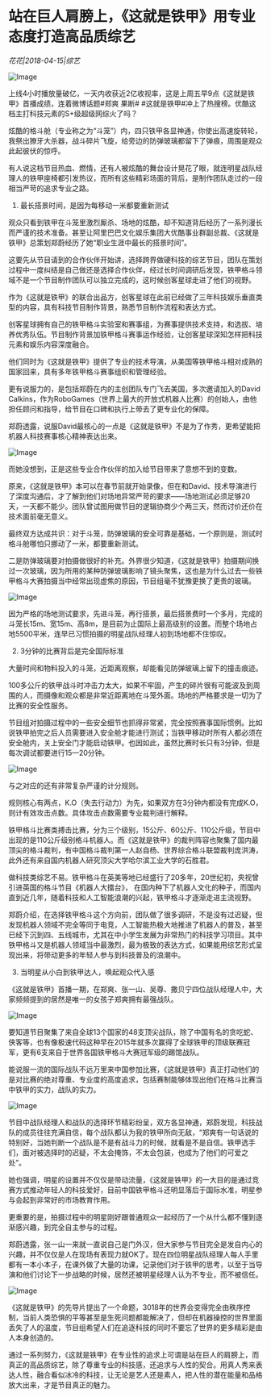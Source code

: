 # 站在巨人肩膀上，《这就是铁甲》用专业态度打造高品质综艺

*花花|2018-04-15|综艺*

![Image](http://p3.pstatp.com/large/pgc-image/152384026946024c3de686d)

上线4小时播放量破亿，一天内收获近2亿收视率，这是上周五早9点《这就是铁甲》首播成绩，连着微博话题#郑爽 果断# #这就是铁甲#冲上了热搜榜。优酷这档主打科技元素的S+级超级网综火了吗？

炫酷的格斗舱（专业称之为“斗笼”）内，四只铁甲各显神通，你使出高速旋转轮，我祭出獠牙大杀器，战斗碎片飞旋，给旁边的防弹玻璃都留下了弹痕，周围是观众此起彼伏的惊呼。

有人说这档节目热血、燃情，还有人被炫酷的舞台设计晃花了眼，就连明星战队经理人的铁甲座椅都引发热议，而所有这些精彩场面的背后，是制作团队走过的一段相当严苛的追求专业之路。

1. 最长搭景时间，是因为每移动一米都要重新测试

观众只看到铁甲在斗笼里激烈厮杀、场地的炫酷，却不知道背后经历了一系列漫长而严谨的技术准备。甚至让阿里巴巴文化娱乐集团大优酷事业群副总裁、《这就是铁甲》总策划郑蔚经历了她“职业生涯中最长的搭景时间”。

这要先从节目请到的合作伙伴开始讲，选择跨界做硬科技的综艺节目，团队在策划过程中一度纠结是自己做还是选择合作伙伴，经过长时间调研后发现，铁甲格斗领域不是一个节目制作团队可以独立完成的，这时候创客星球走进了他们的视野。

作为《这就是铁甲》的联合出品方，创客星球在此前已经做了三年科技娱乐垂直类型的内容，具有科技节目制作背景，熟悉节目制作流程和表达方式。

创客星球拥有自己的铁甲格斗实验室和赛事组，为赛事提供技术支持，和选拔、培养优秀队伍。节目制作背景加铁甲格斗赛事运作经验，让创客星球深知怎样把科技元素和娱乐内容深度融合。

他们同时为《这就是铁甲》提供了专业的技术导演，从美国等铁甲格斗相对成熟的国家回来，具有多年铁甲格斗赛事组织和管理经验。

更有说服力的，是包括郑蔚在内的主创团队专门飞去美国，多次邀请加入的David Calkins，作为RoboGames（世界上最大的开放式机器人比赛）的创始人，由他担任顾问和指导，给节目在口碑和执行上带去了更专业化的保障。

郑蔚透露，说服David最核心的一点是《这就是铁甲》不是为了作秀，更希望能把机器人科技赛事核心精神表达出来。

![Image](http://p3.pstatp.com/large/pgc-image/152384026944608b0107ad4)

而她没想到，正是这些专业合作伙伴的加入给节目带来了意想不到的变数。

原来，《这就是铁甲》本可以在春节前就开始录像，但在和David、技术导演进行了深度沟通后，才了解到他们对场地异常严苛的要求——场地测试必须足够20天，一天都不能少。团队曾试图用做节目的逻辑协商少个两三天，然而讨价还价在技术面前毫无意义。

最终双方达成共识：对于斗笼，防弹玻璃的安全可靠是基础，一个原则是，测试时格斗舱哪怕只挪动了一米，都要重新测试。

二是防弹玻璃要对拍摄做很好的补充。外界很少知道，《这就是铁甲》拍摄期间换过一次玻璃，因为所用的某种防弹玻璃影响了镜头聚焦，这也是为什么过去一些铁甲格斗大赛拍摄当中经常出现虚焦的原因，节目组毫不犹豫更换了更贵的玻璃。

![Image](http://p9.pstatp.com/large/pgc-image/1523840269513c14702dbda)

因为严格的场地测试要求，先进斗笼，再行搭景，最后搭景费时一个多月，完成的斗笼长15m、宽15m、高8m，是目前为止国际上最高级别的设置。而整个场地占地5500平米，连早已习惯拍摄的明星战队经理人初到场地都不住惊叹。

2. 3分钟的比赛背后是完全国际标准

大量时间和物料投入的斗笼，近距离观察，却能看见防弹玻璃上留下的撞击痕迹。

100多公斤的铁甲战斗时冲击力太大，如果不牢固，产生的碎片很有可能波及到周围的人，而摄像和观众都是非常近距离地在斗笼外面。场地的严格要求是一切为了比赛的安全性服务。

节目组对拍摄过程中的一些安全细节也抓得非常紧，完全按照赛事国际惯例。比如说铁甲拍完之后人员需要进入安全舱才能进行测试；当铁甲移动时所有人都必须在安全舱内，关上安全门才能启动铁甲。也因如此，虽然比赛时长只有3分钟，但是每次调试都要进行15—20分钟。

![Image](http://p1.pstatp.com/large/pgc-image/1523840269533ea4549d51e)

与之对应的还有非常复杂严谨的计分规则。

规则核心有两点，K.O（失去行动力）为先，如果双方在3分钟内都没有完成K.O，则计有效攻击点数。具体攻击点数需要专业裁判进行解释。

铁甲格斗比赛类搏击比赛，分为三个级别，15公斤、60公斤、110公斤级，节目中出现的是110公斤级别格斗机器人。而《这就是铁甲》的裁判阵容也聚集了国内最顶尖的格斗裁判，有中国格斗裁判第一人赵自杨、世界综合格斗联盟裁判庞洪涛，此外还有来自国内机器人研究顶尖大学哈尔滨工业大学的石胜君。

做科技类综艺不易。铁甲格斗在英美等地已经盛行了20多年，20世纪初，央视曾引进英国的格斗节目《机器人大擂台》， 在国内种下了机器人文化的种子，而国内直到近几年，随着科技和人工智能浪潮的兴起，铁甲格斗才逐渐走进主流视野。

郑蔚介绍，在选择铁甲格斗这个方向前，团队做了很多调研，不是没有过迟疑，但发现机器人领域不完全等同于电竞，人工智能热极大地推进了机器人的普及，甚至已经下沉到四、五线城市，尤其在中小学生发展为非常热门的科技学习项目。其中铁甲格斗又是机器人领域当中最激烈，最为极致的表达方式，如果能用综艺形式呈现出来，将带动更多的年轻人参与到科技普及的浪潮中。

3. 当明星从小白到铁甲达人，唤起观众代入感

《这就是铁甲》首播一期，在郑爽、张一山、吴尊、撒贝宁四位战队经理人中，大家频频提到的居然是唯一的女孩子郑爽拥有最强战队。

![Image](http://p1.pstatp.com/large/pgc-image/1523840269721134d77e612)

要知道节目聚集了来自全球13个国家的48支顶尖战队，除了中国有名的贪吃蛇、侠客等，也有像极速代码这种早在2015年就多次赢得了全球铁甲的顶级联赛冠军，更有6支来自于世界各国铁甲格斗大赛冠军级的踢馆战队。

能说服一流的国际战队不远万里来中国参加比赛，《这就是铁甲》真正打动他们的是对比赛的绝对尊重、专业度的高度追求，包括赛制能够体现出他们在格斗比赛当中铁甲的实力，战队的实力。

![Image](http://p3.pstatp.com/large/pgc-image/15238402698689268d311ca)

节目中战队经理人和战队的选择环节精彩纷呈，双方各显神通，郑蔚发现，科技战队的成员往往充满自信，每个战队都认为我的铁甲所向无敌，“郑爽有一句话说的特别好，当她判断一个战队是不是有战斗力的时候，就看是不是自信。铁甲选手们，面对被选择时的迟疑，不太会掩饰，不太会包装，也成为了他们的可爱之处”。

她也强调，明星的设置并不仅仅是带动流量，《这就是铁甲》的一大目的是通过竞赛方式推动年轻人的科技爱好，目前中国铁甲格斗还明显落后于国际水准，明星参与会起到非常好的市场教育作用。

更重要的是，拍摄过程中的明星刚好跟普通观众一起经历了一个从什么都不懂到逐渐感兴趣，到完全自主参与的过程。

郑蔚透露，张一山一来就一直说自己是门外汉，但大家参与节目完全是发自内心的兴趣，并不仅仅是人在现场有表现力就OK了。现在四位明星战队经理人每人手里都有一本小本子，在课外做了大量的功课，记录他们对于铁甲的思考，以至于当导演和他们讨论下一步战略的时候，居然还被明星经理人认为不专业，而不被信任。

![Image](http://p3.pstatp.com/large/pgc-image/1523840269965f9988870d9)

《这就是铁甲》的先导片提出了一个命题，3018年的世界会变得完全由秩序控制，当前人类恐惧的平等甚至是生死问题都能解决了，但却在机器操控的世界里面丢失了人的温度，节目组希望人们在追逐科技的同时不要忘了世界的更多精彩是由人本身创造的。

通过一系列努力，《这就是铁甲》在专业性的追求上可谓是站在巨人的肩膀上，而真正的高品质综艺，除了尊重专业的科技感，还追求与人性的契合。用真人秀来表达人性，融合看似冰冷的科技，让无论是艺人还是素人，把人性的潜在能量和品格放大出来，才是节目真正的魅力。

